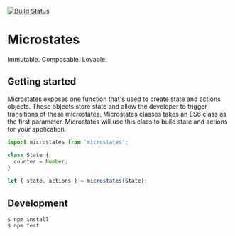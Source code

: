 [![Build Status](https://travis-ci.org/cowboyd/microstates.js.svg?branch=master)](https://travis-ci.org/cowboyd/microstates.js)

# Microstates

Immutable. Composable. Lovable.

## Getting started

Microstates exposes one function that's used to create state and actions objects. These objects store state and allow the developer to trigger transitions of these microstates. Microstates classes takes an ES6 class as the first parameter. Microstates will use this class to build state and actions for your application.

```js
import microstates from 'microstates';

class State {
  counter = Number;
}

let { state, actions } = microstates(State);
```

## Development

``` shell
$ npm install
$ npm test
```
